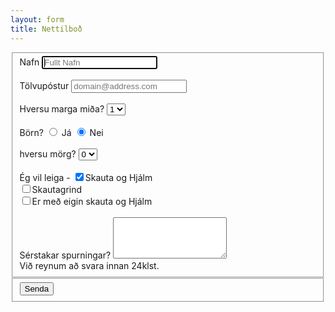 ```yaml
---
layout: form
title: Nettilboð
---
```

<form>
  <fieldset class="account-info">
    <label for='nafn'> Nafn </label>
    <input id="nafn" type="text" name="name" placeholder="Fullt Nafn" required autofocus>
    <br>
    <br>
    <label for='email'> Tölvupóstur </label>
    <input type="email" name="email" placeholder="domain@address.com" required>
    <br>
    <br>
    <label for='midar'> Hversu marga miða? </label>
    <select name="midar">
    <option value="1" selected>1</option>
    <option value="2">2</option>
    <option value="3">3</option>
    <option value="4">4</option>
    <option value="5">5</option>
    </select>
    <br>
    <br>
    <label for='born'> Börn? </label>
    <input id='born' type="radio" name="born" value="Yes"> Já
    <input id='born' type="radio" name="born" value="No" checked> Nei
    <br>
    <Br>
    <label for='fjoldi'> hversu mörg? </label> 
        <select id='fjoldi' name="bornfjoldi">
        <option value="0" selected>0</option>
        <option value="1">1</option>
        <option value="2">2</option>
        <option value="3">3</option>
        <option value="4">4</option>
        <option value="5">5</option>
        </select>
    <br>
    <br>
    <label for='leiga'> Ég vil leiga - </label> 
      <input id='leiga' type="checkbox" name="SogH" value="skautaoghjalm" checked>Skauta og Hjálm
      <br>
      <input id='leiga' type="checkbox" name="grind" value="skautagrind">Skautagrind
      <br>
      <input id='leiga' type="checkbox" name="eignSogH"           value="eigin">Er með eigin skauta og Hjálm
    <br>
    <br>
    <label for='name'> Sérstakar spurningar? </label> 
        <textarea rows="4" name="comment" required></textarea>
    <br>
    Við reynum að svara innan 24klst. 
  </fieldset>
  <div class="buttonholder">
  <fieldset class="account-action">
    <input class="btn" type="submit" name="submit" value="Senda">
  </fieldset>
  </div>
</form>
